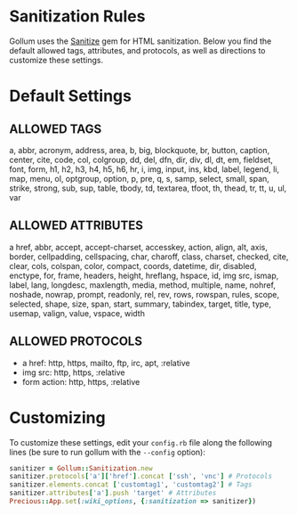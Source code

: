 Sanitization Rules
==================

Gollum uses the [Sanitize](http://wonko.com/post/sanitize) gem for HTML
sanitization. Below you find the default allowed tags, attributes, and protocols, as well as directions to customize these settings.

# Default Settings

## ALLOWED TAGS

a, abbr, acronym, address, area, b, big, blockquote, br, button, caption, center, cite, code, col, colgroup, dd, del, dfn, dir, div, dl, dt, em, fieldset, font, form, h1, h2, h3, h4, h5, h6, hr, i, img, input, ins, kbd, label, legend, li, map, menu, ol, optgroup, option, p, pre, q, s, samp, select, small, span, strike, strong, sub, sup, table, tbody, td, textarea, tfoot, th, thead, tr, tt, u, ul, var

## ALLOWED ATTRIBUTES

a href, abbr, accept, accept-charset, accesskey, action, align, alt, axis, border, cellpadding, cellspacing, char, charoff, class, charset, checked, cite, clear, cols, colspan, color, compact, coords, datetime, dir, disabled, enctype, for, frame, headers, height, hreflang, hspace, id, img src, ismap, label, lang, longdesc, maxlength, media, method, multiple, name, nohref, noshade, nowrap, prompt, readonly, rel, rev, rows, rowspan, rules, scope, selected, shape, size, span, start, summary, tabindex, target, title, type, usemap, valign, value, vspace, width

## ALLOWED PROTOCOLS

* a href: http, https, mailto, ftp, irc, apt, :relative
* img src: http, https, :relative
* form action: http, https, :relative

# Customizing

To customize these settings, edit your `config.rb` file along the following lines (be sure to run gollum with the `--config` option):

```ruby
sanitizer = Gollum::Sanitization.new
sanitizer.protocols['a']['href'].concat ['ssh', 'vnc'] # Protocols
sanitizer.elements.concat ['customtag1', 'customtag2'] # Tags
sanitizer.attributes['a'].push 'target' # Attributes
Precious::App.set(:wiki_options, {:sanitization => sanitizer})
```

